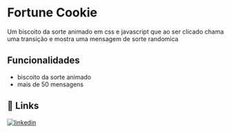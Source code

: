 # Fortune Cookie
Um biscoito da sorte animado em css e javascript que ao ser clicado chama uma transição e mostra uma mensagem de sorte randomica






## Funcionalidades

- biscoito da sorte animado
- mais de 50 mensagens



## 🔗 Links

[![linkedin](https://img.shields.io/badge/linkedin-0A66C2?style=for-the-badge&logo=linkedin&logoColor=white)](https://www.linkedin.com/in/carlos-eduardo-11546b108/)
